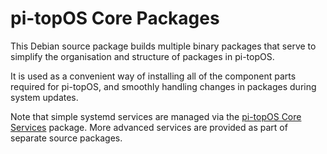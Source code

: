 # pi-topOS Core Packages

This Debian source package builds multiple binary packages that serve to simplify the organisation and structure of packages in pi-topOS.

It is used as a convenient way of installing all of the component parts required for pi-topOS, and smoothly handling changes in packages during system updates.

Note that simple systemd services are managed via the [pi-topOS Core Services](https://github.com/pi-top/pi-topOS-Core-Services) package. More advanced services are provided as part of separate source packages.
